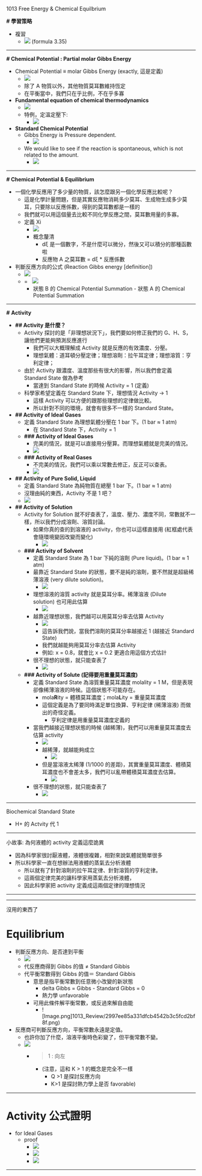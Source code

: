 1013 Free Energy & Chemical Equilbrium

**# 學習策略**

- 複習
    - ![](1013_Review/e1bebb770efc3f16ad238a0f440d14ed.png) (formula 3.35)

* * *

**# Chemical Potential : Partial molar Gibbs Energy**

- Chemical Potential ≡ molar Gibbs Energy (exactly, 這是定義)
    - ![](1013_Review/9cdc16029e690efce285873fad60f082.png)
    - 除了 A 物質以外，其他物質莫耳數維持恆定
    - 在平衡當中，我們只在乎比例，不在乎多寡
- **Fundamental equation of chemical thermodynamics**
    - ![](1013_Review/492c28ce8a28c112d8e840e30b6f0767.png)
    - 特例，定溫定壓下:
        - ![](1013_Review/890a5511f89e54464271f9302dd6d3bb.png)
- **Standard Chemical Potential**
    - Gibbs Energy is Pressure dependent.
        - ![](1013_Review/3d96a4bd45f40cacdeb558ca1bd49967.png)
    - We would like to see if the reaction is spontaneous, which is not related to the amount.
        - ![](1013_Review/4d7d72ce7db42a00cd69d7ce85e24955.png)

* * *

**# Chemical Potential & Equilibrium**

- 一個化學反應用了多少量的物質，該怎麼跟另一個化學反應比較呢？
    - 這是化學計量問題，但是其實反應物消耗多少莫耳、生成物生成多少莫耳，只要除以反應係數，得到的莫耳數都是一樣的
    - 我們就可以用這個量去比較不同化學反應之間，莫耳數用量的多寡。
    - 定義 Xi
        - ![](1013_Review/78439a87137b0ddc2696e675e0472818.png)
        - 概念釐清
            - dξ 是一個數字，不是什麼可以微分，然後又可以積分的那種函數啦
            - 反應物 A 之莫耳數 = dξ * 反應係數
- 判斷反應方向的公式 (Reaction Gibbs energy [definition])
    - ![](1013_Review/8c7f22d38520411100c6ace6850362cf.png)
    - =   ![](1013_Review/0146e98a0c6883abb7d623daddd89a02.png)
        - 狀態 B 的 Chemical Potential Summation - 狀態 A 的 Chemical Potential Summation

* * *

**#**  **Activity**

- **## Activity 是什麼？**
    - Activity 探討的是「非理想狀況下」，我們要如何修正我們的 G、H、S，讓他們更能夠預測反應進行
        - 我們可以大概理解成 Activity 就是反應的有效濃度、分壓。
        - 理想氣體：道耳頓分壓定律；理想溶劑：拉午耳定律；理想溶質：亨利定律；
    - 由於 Activity 跟濃度、溫度那些有很大的影響，所以我們會定義 Standard State 做為參考
        - 當達到 Standard State 的時候 Activity = 1 (定義)
    - 科學家希望定義在 Standard State 下，理想情況 Activity → 1
        - 這樣 Activity 可以方便的跟那些理想的定律做比較。
        - 所以針對不同的環境，就會有很多不一樣的 Standard State。
- **## Activity of Ideal Gases**
    - 定義 Standard State 為理想氣體分壓在 1 bar 下。(1 bar ≈ 1 atm)
        - 在 Standard State 下，Activity = 1
    - **### Activity of Ideal Gases**
        - 完美的情況，就是可以直接用分壓算。而理想氣體就是完美的情況。
        - ![](1013_Review/067ec254221ab9a9d29aa86d26a1cadd.png)
    - **### Activity of Real Gases**
        - 不完美的情況，我們可以乘以常數去修正，反正可以查表。
        - ![](1013_Review/e9f6a9b8e2685f237ba7fcccd3e12877.png)
- **## Activity of Pure Solid, Liquid**
    - 定義 Standard State 為純物質在總壓 1 bar 下。(1 bar ≈ 1 atm)
    - 沒理由純的東西，Activity 不是 1 吧？
    - ![](1013_Review/3672bad3b3b6da3903ae38bba250275f.png)
- **## Activity of Solution**
    - Activity for Solution 就不好查表了，溫度、壓力、濃度不同，常數就不一樣，所以我們分成溶劑、溶質討論。
        - 如果你真的查的到溶液的 activity，你也可以這樣直接用 (紅框處代表會隨環境變因改變而變化)
            - ![](1013_Review/a7502b29f121bbd5059d415cee691c1b.png)
    - **### Activity of Solvent**
        - 定義 Standard State 為 1 bar 下純的溶劑 (Pure liquid)。(1 bar ≈ 1 atm)
        - 最靠近 Standard State 的狀態，要不是純的溶劑，要不然就是超級稀薄溶液 (very dilute solution)。
            - ![](1013_Review/d9f83d18f2a855884e6f8a095dc9e2f0.png)
        - 理想溶液的溶質 activity 就是莫耳分率。稀薄溶液 (Dilute solution) 也可用此估算
            - ![](1013_Review/819c2a341e2009efd6fc0c41cfac2110.png)
        - 越靠近理想狀態，我們越可以用莫耳分率去估算 Activity
            - ![](1013_Review/b974521e2d3c60d6185e19d38609ec2c.png)
            - 這告訴我們說，當我們溶劑的莫耳分率越接近 1 (越接近 Standard State)
            - 我們就越能夠用莫耳分率去估算 Activity
            - 例如: x = 0.8，就會比 x = 0.2 更適合用這個方式估計
        - 很不理想的狀態，就只能查表了
            - ![](1013_Review/a79a0c6233b56723c6fa92062f1af9c2.png)
    - **### Activity of Solute (記得要用重量莫耳濃度)**
        - 定義 Standard State 為溶質重量莫耳濃度  molality = 1 M，但是表現卻像稀薄溶液的時候。這個狀態不可能存在。
            - mola**R**ity  = 體積莫耳濃度；mola**L**ity  = 重量莫耳濃度
            - 這個定義是為了要同時滿足單位換算、亨利定律 (稀薄溶液) 而做出的奇怪定義。
                - 亨利定律是用重量莫耳濃度定義的
        - 當我們越接近理想狀態的時候 (越稀薄)，我們可以用重量莫耳濃度去估算 activity
            - ![](1013_Review/54b6ee58375ff2099b1d80517e60e79e.png)
            - 越稀薄，就越能夠成立
                - ![](1013_Review/fff45896436970ae51ada40db4d8db41.png)
            - 但是當溶液太稀薄 (1/1000 的差距)，其實重量莫耳濃度、體積莫耳濃度也不會差太多，我們可以亂帶體積莫耳濃度去估算。
                - ![](1013_Review/2059056a34f746d8677a4ab813c4bd3d.png)
        - 很不理想的狀態，就只能查表了
            - ![](1013_Review/2499147f8b7516eb3383363bb4fb6e43.png)

* * *

Biochemical Standard State

- H+ 的 Actvity 代 1

* * *

小故事: 為何液體的 activity 定義這麼詭異

- 因為科學家很討厭液體，液體很複雜，相對來說氣體就簡單很多
- 所以科學家一直在想辦法用液體的蒸氣去分析液體
    - 所以就有了針對溶劑的拉午耳定律、針對溶質的亨利定律。
    - 這兩個定律完美的讓科學家用蒸氣去分析液體，
    - 因此科學家把 activity 定義成這兩個定律的理想情況

* * *

* * *

沒用的東西了

# Equilibrium

- 判斷反應方向、是否達到平衡
    - ![](1013_Review/25ef6167f406a88f9d5b4eeb9c2a7880.png)
    - 代反應商得到 Gibbs 的值 ≠ Standard Gibbis
    - 代平衡常數得到 Gibbs 的值＝ Standard Gibbis
        - 意思是指平衡常數到任意微小改變的新狀態
            - delta Gibbs = Gibbs - Standard Gibbs = 0
            - 熱力學 unfavorable
        - 可用此條件解平衡常數，或反過來解自由能
            - ![Image.png]1013_Review/2997ee85a331dfcb4542b3c5fcd2bf8f.png)
- 反應商可判斷反應方向，平衡常數永遠是定值。
    - 也許你加了什麼，溶液平衡時色彩變了，但平衡常數不變。
    - ![](1013_Review/e5db023fba66976b0ce497559d78c86d.png)
        - >1 : 向左
            - (注意，這和 K > 1 的概念是完全不一樣
                - Q >1 是探討反應方向
                - K>1 是探討熱力學上是否 favorable)

* * *

# Activity 公式證明

- for Ideal Gases
    - proof
        - ![](1013_Review/404b4ac8c407f5d15d5ac14d32358c3e.png)
        - ![](1013_Review/5ca2a16d5f06a10ac557e0096f1ce284.png)
        - ![](1013_Review/a61fac3d0d6358e82de86ba01d9583af.png)

* * *